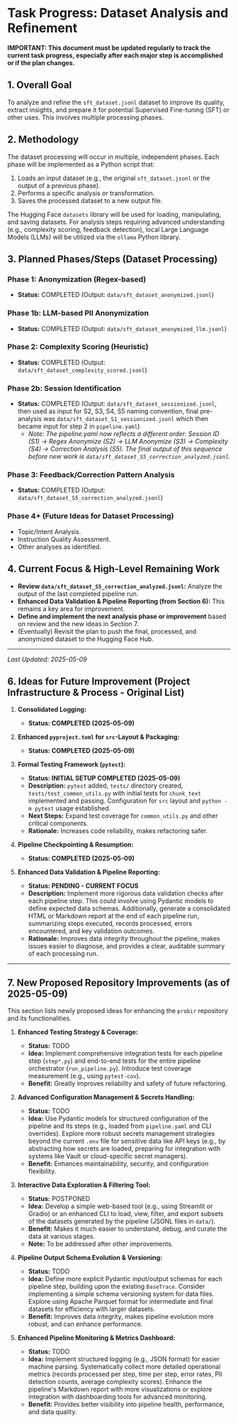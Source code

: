 # Task Progress: Dataset Analysis and Refinement

**IMPORTANT: This document must be updated regularly to track the current task progress, especially after each major step is accomplished or if the plan changes.**

## 1. Overall Goal

To analyze and refine the `sft_dataset.jsonl` dataset to improve its quality, extract insights, and prepare it for potential Supervised Fine-tuning (SFT) or other uses. This involves multiple processing phases.

## 2. Methodology

The dataset processing will occur in multiple, independent phases. Each phase will be implemented as a Python script that:
1.  Loads an input dataset (e.g., the original `sft_dataset.jsonl` or the output of a previous phase).
2.  Performs a specific analysis or transformation.
3.  Saves the processed dataset to a new output file.

The Hugging Face `datasets` library will be used for loading, manipulating, and saving datasets. For analysis steps requiring advanced understanding (e.g., complexity scoring, feedback detection), local Large Language Models (LLMs) will be utilized via the `ollama` Python library.

## 3. Planned Phases/Steps (Dataset Processing)

### Phase 1: Anonymization (Regex-based)
*   **Status:** COMPLETED (Output: `data/sft_dataset_anonymized.jsonl`)

### Phase 1b: LLM-based PII Anonymization
*   **Status:** COMPLETED (Output: `data/sft_dataset_anonymized_llm.jsonl`)

### Phase 2: Complexity Scoring (Heuristic)
*   **Status:** COMPLETED (Output: `data/sft_dataset_complexity_scored.jsonl`)

### Phase 2b: Session Identification
*   **Status:** COMPLETED (Output: `data/sft_dataset_sessionized.jsonl`, then used as input for S2, S3, S4, S5 naming convention, final pre-analysis was `data/sft_dataset_S1_sessionized.jsonl` which then became input for step 2 in `pipeline.yaml`)
    *   *Note: The pipeline.yaml now reflects a different order: Session ID (S1) -> Regex Anonymize (S2) -> LLM Anonymize (S3) -> Complexity (S4) -> Correction Analysis (S5). The final output of this sequence before new work is `data/sft_dataset_S5_correction_analyzed.jsonl`.*

### Phase 3: Feedback/Correction Pattern Analysis
*   **Status:** COMPLETED (Output: `data/sft_dataset_S5_correction_analyzed.jsonl`)

### Phase 4+ (Future Ideas for Dataset Processing)
*   Topic/Intent Analysis.
*   Instruction Quality Assessment.
*   Other analyses as identified.

## 4. Current Focus & High-Level Remaining Work

*   **Review `data/sft_dataset_S5_correction_analyzed.jsonl`:** Analyze the output of the last completed pipeline run.
*   **Enhanced Data Validation & Pipeline Reporting (from Section 6):** This remains a key area for improvement.
*   **Define and implement the next analysis phase or improvement** based on review and the new ideas in Section 7.
*   (Eventually) Revisit the plan to push the final, processed, and anonymized dataset to the Hugging Face Hub.

---
*Last Updated: 2025-05-09*

## 6. Ideas for Future Improvement (Project Infrastructure & Process - Original List)

1.  **Consolidated Logging:**
    *   **Status: COMPLETED (2025-05-09)**

2.  **Enhanced `pyproject.toml` for `src`-Layout & Packaging:**
    *   **Status: COMPLETED (2025-05-09)**

3.  **Formal Testing Framework (`pytest`):**
    *   **Status: INITIAL SETUP COMPLETED (2025-05-09)**
    *   **Description:** `pytest` added, `tests/` directory created, `tests/test_common_utils.py` with initial tests for `chunk_text` implemented and passing. Configuration for `src` layout and `python -m pytest` usage established.
    *   **Next Steps:** Expand test coverage for `common_utils.py` and other critical components.
    *   **Rationale:** Increases code reliability, makes refactoring safer.

4.  **Pipeline Checkpointing & Resumption:**
    *   **Status: COMPLETED (2025-05-09)**

5.  **Enhanced Data Validation & Pipeline Reporting:**
    *   **Status: PENDING - CURRENT FOCUS**
    *   **Description:** Implement more rigorous data validation checks after each pipeline step. This could involve using Pydantic models to define expected data schemas. Additionally, generate a consolidated HTML or Markdown report at the end of each pipeline run, summarizing steps executed, records processed, errors encountered, and key validation outcomes.
    *   **Rationale:** Improves data integrity throughout the pipeline, makes issues easier to diagnose, and provides a clear, auditable summary of each processing run.

---
## 7. New Proposed Repository Improvements (as of 2025-05-09)

This section lists newly proposed ideas for enhancing the `probir` repository and its functionalities.

1.  **Enhanced Testing Strategy & Coverage:**
    *   **Status:** TODO
    *   **Idea:** Implement comprehensive integration tests for each pipeline step (`step*.py`) and end-to-end tests for the entire pipeline orchestrator (`run_pipeline.py`). Introduce test coverage measurement (e.g., using `pytest-cov`).
    *   **Benefit:** Greatly improves reliability and safety of future refactoring.

2.  **Advanced Configuration Management & Secrets Handling:**
    *   **Status:** TODO
    *   **Idea:** Use Pydantic models for structured configuration of the pipeline and its steps (e.g., loaded from `pipeline.yaml` and CLI overrides). Explore more robust secrets management strategies beyond the current `.env` file for sensitive data like API keys (e.g., by abstracting how secrets are loaded, preparing for integration with systems like Vault or cloud-specific secret managers).
    *   **Benefit:** Enhances maintainability, security, and configuration flexibility.

3.  **Interactive Data Exploration & Filtering Tool:**
    *   **Status:** POSTPONED
    *   **Idea:** Develop a simple web-based tool (e.g., using Streamlit or Gradio) or an enhanced CLI to load, view, filter, and export subsets of the datasets generated by the pipeline (JSONL files in `data/`).
    *   **Benefit:** Makes it much easier to understand, debug, and curate the data at various stages.
    *   **Note:** To be addressed after other improvements.

4.  **Pipeline Output Schema Evolution & Versioning:**
    *   **Status:** TODO
    *   **Idea:** Define more explicit Pydantic input/output schemas for each pipeline step, building upon the existing `BaseTrace`. Consider implementing a simple schema versioning system for data files. Explore using Apache Parquet format for intermediate and final datasets for efficiency with larger datasets.
    *   **Benefit:** Improves data integrity, makes pipeline evolution more robust, and can enhance performance.

5.  **Enhanced Pipeline Monitoring & Metrics Dashboard:**
    *   **Status:** TODO
    *   **Idea:** Implement structured logging (e.g., JSON format) for easier machine parsing. Systematically collect more detailed operational metrics (records processed per step, time per step, error rates, PII detection counts, average complexity scores). Enhance the pipeline's Markdown report with more visualizations or explore integration with dashboarding tools for advanced monitoring.
    *   **Benefit:** Provides better visibility into pipeline health, performance, and data quality.
